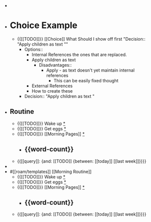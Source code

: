 - 
- # Choice Example
    - {{[[TODO]]}} [[Choice]] What Should I show off first "Decision::  "Apply children as text ""
        - Options::
            - Internal References the ones that are replaced.
            - Apply children as text 
                - Disadvantages::
                    - Apply - as text doesn't yet maintain internal references 
                        - This can be easily fixed thought
            - External References
            - How to create these
        - Decision::  "Apply children as text "
- ## Routine 
    - {{[[TODO]]}} Wake up [*](((1a4txzUBm)))
    - {{[[TODO]]}} Get eggs [*](((rFn9StzZO)))
    - {{[[TODO]]}} [[Morning Pages]] [*](((FBv8CsK7E)))
        - {{word-count}}
            - 
    - {{[[query]]: {and: [[TODO]] {between: [[today]] [[last week]]}}}}
- 
- #[[roam/templates]] [[Morning Routine]]
    - {{[[TODO]]}} Wake up [*](((1a4txzUBm)))
    - {{[[TODO]]}} Get eggs [*](((rFn9StzZO)))
    - {{[[TODO]]}} [[Morning Pages]] [*](((FBv8CsK7E)))
        - {{word-count}}
            - 
    - {{[[query]]: {and: [[TODO]] {between: [[today]] [[last week]]}}}}
